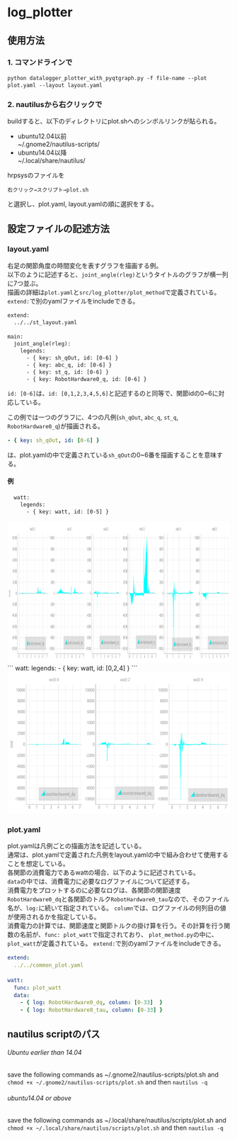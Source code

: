 # log_plotter
## 使用方法
### 1. コマンドラインで
```
python datalogger_plotter_with_pyqtgraph.py -f file-name --plot plot.yaml --layout layout.yaml
```

### 2. nautilusから右クリックで
buildすると、以下のディレクトリにplot.shへのシンボルリンクが貼られる。
- ubuntu12.04以前  
~/.gnome2/nautilus-scripts/
- ubuntu14.04以降  
~/.local/share/nautilus/

hrpsysのファイルを  
```
右クリック→スクリプト→plot.sh
```
と選択し、plot.yaml, layout.yamlの順に選択をする。

## 設定ファイルの記述方法

### layout.yaml
右足の関節角度の時間変化を表すグラフを描画する例。  
以下のように記述すると、`joint_angle(rleg)`というタイトルのグラフが横一列に7つ並ぶ。  
描画の詳細は`plot.yaml`と`src/log_plotter/plot_method`で定義されている。
`extend:`で別のyamlファイルをincludeできる。
```
extend:
  ../../st_layout.yaml

main:
  joint_angle(rleg):
    legends:
      - { key: sh_qOut, id: [0-6] }
      - { key: abc_q, id: [0-6] }
      - { key: st_q, id: [0-6] }
      - { key: RobotHardware0_q, id: [0-6] }
 ```
`id: [0-6]`は、`id: [0,1,2,3,4,5,6]`と記述するのと同等で、関節idの0~6に対応している。

この例では一つのグラフに、4つの凡例(`sh_qOut`, `abc_q`, `st_q`, `RobotHardware0_q`)が描画される。
```yaml
- { key: sh_qOut, id: [0-6] }
```
は、plot.yamlの中で定義されている`sh_qOut`の0~6番を描画することを意味する。

#### 例
```
  watt:
    legends:
      - { key: watt, id: [0-5] }
```
<img src="materials/watt_sample_plot.png" height="320px">  
```
  watt:
    legends:
      - { key: watt, id: [0,2,4] }
```
<img src="materials/watt_sample_plot2.png" height="320px">  

### plot.yaml
plot.yamlは凡例ごとの描画方法を記述している。  
通常は、plot.yamlで定義された凡例をlayout.yamlの中で組み合わせて使用することを想定している。  
各関節の消費電力であるwattの場合、以下のように記述されている。  
`data`の中では、消費電力に必要なログファイルについて記述する。  
消費電力をプロットするのに必要なログは、各関節の関節速度`RobotHardware0_dq`と各関節のトルク`RobotHardware0_tau`なので、そのファイル名が、`log:`に続いて指定されている。
`column`では、ログファイルの何列目の値が使用されるかを指定している。  
消費電力の計算では、関節速度と関節トルクの掛け算を行う。その計算を行う関数の名前が、`func: plot_watt`で指定されており、
`plot_method.py`の中に、`plot_watt`が定義されている。
`extend:`で別のyamlファイルをincludeできる。

```yaml:plot.yaml
extend:
  ../../common_plot.yaml

watt:
  func: plot_watt
  data:
    - { log: RobotHardware0_dq, column: [0-33]  }
    - { log: RobotHardware0_tau, column: [0-33] }
```

## nautilus scriptのパス
###### Ubuntu earlier than 14.04
save the following commands as ~/.gnome2/nautilus-scripts/plot.sh and ``chmod +x ~/.gnome2/nautilus-scripts/plot.sh`` and then ``nautilus -q``

###### ubuntu14.04 or above
save the following commands as ~/.local/share/nautilus/scripts/plot.sh and ``chmod +x ~/.local/share/nautilus/scripts/plot.sh`` and then ``nautilus -q``

